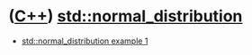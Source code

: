# ([C++](Cpp.md)) [std::normal_distribution](CppStdNormal_distribution.md)

 * [std::normal_distribution example 1](CppStdNormal_distributionExample1.md)

